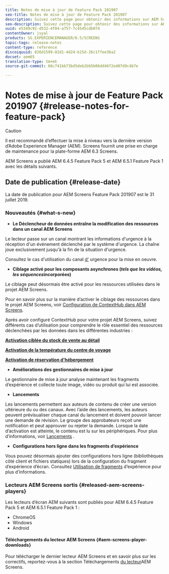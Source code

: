 ```yaml
---
title: Notes de mise à jour de Feature Pack 201907
seo-title: Notes de mise à jour de Feature Pack 201907
description: Suivez cette page pour obtenir des informations sur AEM Screens Feature Pack 201907 publié le 31 juillet 2019.
seo-description: Suivez cette page pour obtenir des informations sur AEM Screens Feature Pack 201907 publié le 31 juillet 2019.
uuid: e5349c92-d532-4f04-a757-7c4545cdb074
contentOwner: jsyal
products: SG_EXPERIENCEMANAGER/6.5/SCREENS
topic-tags: release-notes
content-type: reference
discoiquuid: 826d1599-02d1-4d24-b15d-26c1ffee36a2
docset: aem65
translation-type: tm+mt
source-git-commit: 66c741bb73bd5deb2bb5b06dd46f2e407d9c4b7e

---
```



# Notes de mise à jour de Feature Pack 201907 {#release-notes-for-feature-pack}

>[!CAUTION]
>
>Il est recommandé d’effectuer la mise à niveau vers la dernière version d’Adobe Experience Manager (AEM). Screens fournit une prise en charge de maintenance pour la plate-forme AEM 6.3 Screens.

AEM Screens a publié AEM 6.4.5 Feature Pack 5 et AEM 6.5.1 Feature Pack 1 avec les détails suivants.

## Date de publication {#release-date}

La date de publication pour AEM Screens Feature Pack 201907 est le 31 juillet 2019.

### Nouveautés {#what-s-new}

* **Le Déclencheur de données entraîne la modification des ressources dans un canal AEM Screens**

Le lecteur passe sur un canal montrant les informations d'urgence à la réception d'un événement déclenché par le système d'urgence. La chaîne joue exclusivement jusqu'à la fin de la situation d'urgence.

Consultez le cas d'utilisation du canal [d'](emergency-channel.md) urgence pour la mise en oeuvre.

* **Ciblage activé pour les composants asynchrones (*tels que les vidéos, les séquences*incorporées)**

Le ciblage peut désormais être activé pour les ressources utilisées dans le projet AEM Screens.

Pour en savoir plus sur la manière d’activer le ciblage des ressources dans le projet AEM Screens, voir [Configuration de ContextHub dans AEM Screens](configuring-context-hub.md).

Après avoir configuré ContextHub pour votre projet AEM Screens, suivez différents cas d’utilisation pour comprendre le rôle essentiel des ressources déclenchées par les données dans les différentes industries :

**[Activation ciblée du stock de vente au détail](retail-inventory-activation.md)**

**[Activation de la température du centre de voyage](local-temperature-activation.md)**

**[Activation de réservation d'hébergement](hospitality-reservation-activation.md)**

* **Améliorations des gestionnaires de mise à jour**

Le gestionnaire de mise à jour analyse maintenant les fragments d’expérience et collecte toute image, vidéo ou produit qui lui est associée.

* **Lancements**

Les lancements permettent aux auteurs de contenu de créer une version ultérieure du ou des canaux. Avec l’aide des lancements, les auteurs peuvent prévisualiser chaque canal du lancement et doivent pouvoir lancer une demande de révision. Le groupe des approbateurs reçoit une notification et peut approuver ou rejeter la demande. Lorsque la date d’activation est atteinte, le contenu est lu sur les périphériques.
Pour plus d’informations, voir [Lancements](launches.md) .

* **Configurations hors ligne dans les fragments d’expérience**

Vous pouvez désormais ajouter des configurations hors ligne (bibliothèques côté client et fichiers statiques) lors de la configuration du fragment d’expérience d’écran. Consultez [Utilisation de fragments](experience-fragments-in-screens.md) d’expérience pour plus d’informations.

### Lecteurs AEM Screens sortis {#released-aem-screens-players}

Les lecteurs d’écran AEM suivants sont publiés pour AEM 6.4.5 Feature Pack 5 et AEM 6.5.1 Feature Pack 1 :

* ChromeOS
* Windows
* Android

#### Téléchargements du lecteur AEM Screens {#aem-screens-player-downloads}

Pour télécharger le dernier lecteur AEM Screens et en savoir plus sur les correctifs, reportez-vous à la section Téléchargements [du lecteur](https://download.macromedia.com/screens/)AEM Screens.
